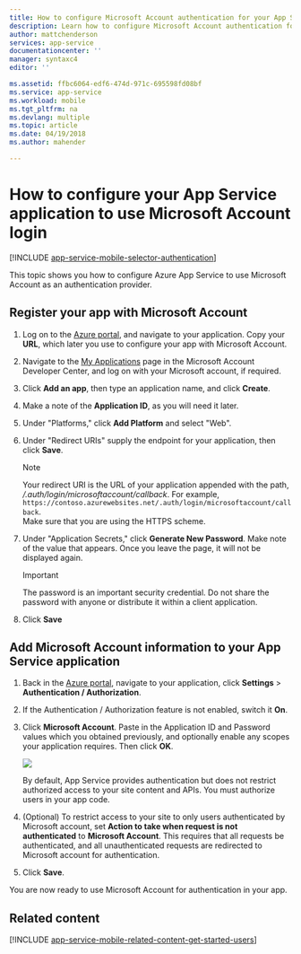 ```yaml
---
title: How to configure Microsoft Account authentication for your App Services application
description: Learn how to configure Microsoft Account authentication for your App Services application.
author: mattchenderson
services: app-service
documentationcenter: ''
manager: syntaxc4
editor: ''

ms.assetid: ffbc6064-edf6-474d-971c-695598fd08bf
ms.service: app-service
ms.workload: mobile
ms.tgt_pltfrm: na
ms.devlang: multiple
ms.topic: article
ms.date: 04/19/2018
ms.author: mahender

---
```

# How to configure your App Service application to use Microsoft Account login
[!INCLUDE [app-service-mobile-selector-authentication](../../includes/app-service-mobile-selector-authentication.md)]

This topic shows you how to configure Azure App Service to use Microsoft Account as an authentication provider. 

## <a name="register-microsoft-account"> </a>Register your app with Microsoft Account
1. Log on to the [Azure portal], and navigate to your application. Copy your **URL**, which later you use to configure your app with Microsoft Account.
2. Navigate to the [My Applications] page in the Microsoft Account Developer Center, and log on with your Microsoft account, if required.
3. Click **Add an app**, then type an application name, and click **Create**.
4. Make a note of the **Application ID**, as you will need it later. 
5. Under "Platforms," click **Add Platform** and select "Web".
6. Under "Redirect URIs" supply the endpoint for your application, then click **Save**. 
   
   > [!NOTE]
   > Your redirect URI is the URL of your application appended with the path, */.auth/login/microsoftaccount/callback*. For example, `https://contoso.azurewebsites.net/.auth/login/microsoftaccount/callback`.   
   > Make sure that you are using the HTTPS scheme.
   
7. Under "Application Secrets," click **Generate New Password**. Make note of the value that appears. Once you leave the page, it will not be displayed again.

    > [!IMPORTANT]
    > The password is an important security credential. Do not share the password with anyone or distribute it within a client application.
    
8. Click **Save**

## <a name="secrets"> </a>Add Microsoft Account information to your App Service application
1. Back in the [Azure portal], navigate to your application, click **Settings** > **Authentication / Authorization**.
2. If the Authentication / Authorization feature is not enabled, switch it **On**.
3. Click **Microsoft Account**. Paste in the Application ID and Password values which you obtained previously, and optionally enable any scopes your application requires. Then click **OK**.
   
    ![][1]
   
    By default, App Service provides authentication but does not restrict authorized access to your site content and APIs. You must authorize users in your app code.
4. (Optional) To restrict access to your site to only users authenticated by Microsoft account, set **Action to take when request is not authenticated** to **Microsoft Account**. This requires that all requests be authenticated, and all unauthenticated requests are redirected to Microsoft account for authentication.
5. Click **Save**.

You are now ready to use Microsoft Account for authentication in your app.

## <a name="related-content"> </a>Related content
[!INCLUDE [app-service-mobile-related-content-get-started-users](../../includes/app-service-mobile-related-content-get-started-users.md)]

<!-- Images. -->

[0]: ./media/app-service-mobile-how-to-configure-microsoft-authentication/app-service-microsoftaccount-redirect.png
[1]: ./media/app-service-mobile-how-to-configure-microsoft-authentication/mobile-app-microsoftaccount-settings.png

<!-- URLs. -->

[My Applications]: http://go.microsoft.com/fwlink/p/?LinkId=262039
[Azure portal]: https://portal.azure.com/
